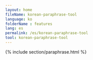 ```yaml
---
layout: home
fileName: korean-paraphrase-tool
language: ko
folderName : features
lang: es
permalink: /es/korean-paraphrase-tool
tool: korean-paraphrase-tool
---
```

{% include section/paraphrase.html %}